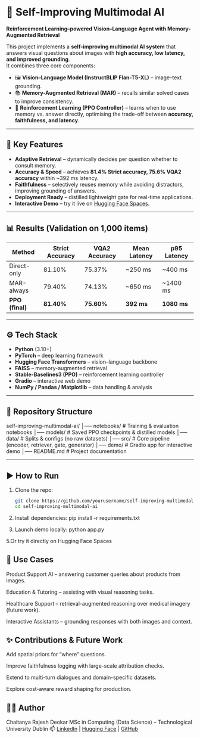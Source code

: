 # 🧠 Self-Improving Multimodal AI
**Reinforcement Learning–powered Vision–Language Agent with Memory-Augmented Retrieval**

This project implements a **self-improving multimodal AI system** that answers visual questions about images with **high accuracy, low latency, and improved grounding**.  
It combines three core components:  

- 🖼️ **Vision–Language Model (InstructBLIP Flan-T5-XL)** – image–text grounding.  
- 📚 **Memory-Augmented Retrieval (MAR)** – recalls similar solved cases to improve consistency.  
- 🎯 **Reinforcement Learning (PPO Controller)** – learns when to use memory vs. answer directly, optimising the trade-off between **accuracy, faithfulness, and latency**.  

---

## 🚀 Key Features
- **Adaptive Retrieval** – dynamically decides per question whether to consult memory.  
- **Accuracy & Speed** – achieves **81.4% Strict accuracy, 75.6% VQA2 accuracy** within ~392 ms latency.  
- **Faithfulness** – selectively reuses memory while avoiding distractors, improving grounding of answers.  
- **Deployment Ready** – distilled lightweight gate for real-time applications.  
- **Interactive Demo** – try it live on [Hugging Face Spaces](https://huggingface.co/spaces/cd2412/VQA_Memory__RL_Controller).  

---

## 📊 Results (Validation on 1,000 items)
| Method        | Strict Accuracy | VQA2 Accuracy | Mean Latency | p95 Latency |
|---------------|----------------|---------------|--------------|-------------|
| Direct-only   | 81.10%         | 75.37%        | ~250 ms      | ~400 ms     |
| MAR-always    | 79.40%         | 74.13%        | ~650 ms      | ~1400 ms    |
| **PPO (final)** | **81.40%**     | **75.60%**    | **392 ms**   | **1080 ms** |

---

## ⚙️ Tech Stack
- **Python** (3.10+)  
- **PyTorch** – deep learning framework  
- **Hugging Face Transformers** – vision–language backbone  
- **FAISS** – memory-augmented retrieval  
- **Stable-Baselines3 (PPO)** – reinforcement learning controller  
- **Gradio** – interactive web demo  
- **NumPy / Pandas / Matplotlib** – data handling & analysis  

---

## 📂 Repository Structure
self-improving-multimodal-ai/
│── notebooks/ # Training & evaluation notebooks
│── models/ # Saved PPO checkpoints & distilled models
│── data/ # Splits & configs (no raw datasets)
│── src/ # Core pipeline (encoder, retriever, gate, generator)
│── demo/ # Gradio app for interactive demo
│── README.md # Project documentation


---

## ▶️ How to Run
1. Clone the repo:
   ```bash
   git clone https://github.com/yourusername/self-improving-multimodal-ai.git
   cd self-improving-multimodal-ai
   
2. Install dependencies:
   pip install -r requirements.txt
   
4. Launch demo locally:
   python app.py

5.Or try it directly on Hugging Face Spaces

## 📌 Use Cases
Product Support AI – answering customer queries about products from images.

Education & Tutoring – assisting with visual reasoning tasks.

Healthcare Support – retrieval-augmented reasoning over medical imagery (future work).

Interactive Assistants – grounding responses with both images and context.

## ✨ Contributions & Future Work

Add spatial priors for “where” questions.

Improve faithfulness logging with large-scale attribution checks.

Extend to multi-turn dialogues and domain-specific datasets.

Explore cost-aware reward shaping for production.

## 👨‍💻 Author

Chaitanya Rajesh Deokar
MSc in Computing (Data Science) – Technological University Dublin
📫 [LinkedIn](https://www.linkedin.com/in/chaitanya-deokar/) | [Hugging Face](https://huggingface.co/cd2412) | [GitHub](https://github.com/ChaitanyaDeokar)  

